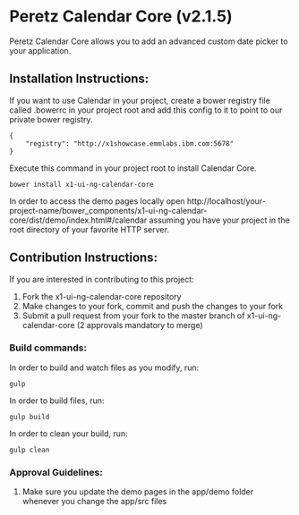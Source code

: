 # Peretz Calendar Core (v2.1.5)

Peretz Calendar Core allows you to add an advanced custom date picker to your application.

## Installation Instructions:
If you want to use Calendar in your project, create a bower registry file called .bowerrc in
your project root and add this config to it to point to our private bower registry.

	{
		"registry": "http://x1showcase.emmlabs.ibm.com:5678"
	}

Execute this command in your project root to install Calendar Core.

	bower install x1-ui-ng-calendar-core

In order to access the demo pages locally open
http://localhost/your-project-name/bower_components/x1-ui-ng-calendar-core/dist/demo/index.html#/calendar assuming you have
your project in the root directory of your favorite HTTP server.

## Contribution Instructions:
If you are interested in contributing to this project:

1. Fork the x1-ui-ng-calendar-core repository
2. Make changes to your fork, commit and push the changes to your fork
3. Submit a pull request from your fork to the master branch of x1-ui-ng-calendar-core (2 approvals mandatory to merge)

### Build commands:

In order to build and watch files as you modify, run:

	gulp

In order to build files, run:

	gulp build

In order to clean your build, run:

    gulp clean


### Approval Guidelines:
1. Make sure you update the demo pages in the app/demo folder whenever you change the app/src files
